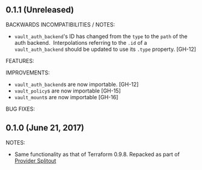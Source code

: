 ## 0.1.1 (Unreleased)

BACKWARDS INCOMPATIBILITIES / NOTES:
* `vault_auth_backend`'s ID has changed from the `type` to the `path` of the auth backend.
  Interpolations referring to the `.id` of a `vault_auth_backend` should be updated to use
  its `.type` property. [GH-12]

FEATURES:

IMPROVEMENTS:
* `vault_auth_backend`s are now importable. [GH-12]
* `vault_policy`s are now importable [GH-15]
* `vault_mount`s are now importable [GH-16]

BUG FIXES:

## 0.1.0 (June 21, 2017)

NOTES:

* Same functionality as that of Terraform 0.9.8. Repacked as part of [Provider Splitout](https://www.hashicorp.com/blog/upcoming-provider-changes-in-terraform-0-10/)
